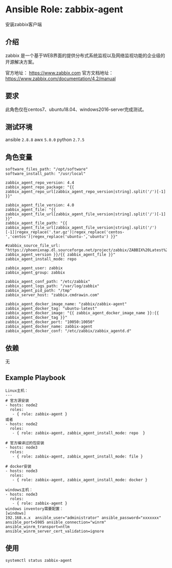 # Ansible Role: zabbix-agent

安装zabbix客户端

## 介绍
zabbix 是一个基于WEB界面的提供分布式系统监视以及网络监视功能的企业级的开源解决方案。

官方地址： https://www.zabbix.com
官方文档地址：https://www.zabbix.com/documentation/4.2/manual

## 要求

此角色仅在centos7、ubuntu18.04、windows2016-server完成测试。

## 测试环境

ansible `2.8.8`
awx `5.0.0`
python `2.7.5`

## 角色变量
	software_files_path: "/opt/software"
	software_install_path: "/usr/local"

	zabbix_agent_repo_version: 4.4
	zabbix_agent_repo_package: "{{ zabbix_agent_repo_url[zabbix_agent_repo_version|string].split('/')[-1] }}"

	zabbix_agent_file_version: 4.0
	zabbix_agent_file: "{{ zabbix_agent_file_url[zabbix_agent_file_version|string].split('/')[-1] }}"
	zabbix_agent_file_path: "{{ zabbix_agent_file_url[zabbix_agent_file_version|string].split('/')[-1]|regex_replace('.tar.gz')|regex_replace('centos-','centos')|regex_replace('ubuntu-','ubuntu') }}"

	#zabbix_source_file_url: "https://phoenixnap.dl.sourceforge.net/project/zabbix/ZABBIX%20Latest%20Stable/{{ zabbix_agent_version }}/{{ zabbix_agent_file }}"
	zabbix_agent_install_mode: repo  

	zabbix_agent_user: zabbix
	zabbix_agent_group: zabbix

	zabbix_agent_conf_path: "/etc/zabbix" 
	zabbix_agent_logs_path: "/var/log/zabbix"
	zabbix_agent_pid_path: "/tmp"
	zabbix_server_host: "zabbix.cmdrawin.com"

	zabbix_agent_docker_image_name: "zabbix/zabbix-agent"
	zabbix_agent_docker_tag: "ubuntu-latest"
	zabbix_agent_docker_image: "{{ zabbix_agent_docker_image_name }}:{{ zabbix_agent_docker_tag }}"
	zabbix_agent_docker_port: "10050:10050"
	zabbix_agent_docker_name: zabbix-agent
	zabbix_agent_docker_conf: "/etc/zabbix/zabbix_agentd.d"

## 依赖

无

## Example Playbook
	Linux主机：
    ---
    # 官方源安装
    - hosts: node2
      roles:
       - { role: zabbix-agent }
	或者
    - hosts: node2
      roles:
       - { role: zabbix-agent, zabbix_agent_install_mode: repo  }	
       
    # 官方编译过的包安装
    - hosts: node3
      roles:
       - { role: zabbix-agent, zabbix_agent_install_mode: file }

    # docker安装
    - hosts: node3
      roles:
       - { role: zabbix-agent, zabbix_agent_install_mode: docker }
	 
	windows主机：
    - hosts: node3
      roles:
       - { role: zabbix-agent }
	windows inventory需要配置：
	[windows]
	192.168.x.x  ansible_user="administrator" ansible_password="xxxxxxx" ansible_port=5985 ansible_connection="winrm" ansible_winrm_transport=ntlm  ansible_winrm_server_cert_validation=ignore
## 使用

``` 
systemctl status zabbix-agent
```
